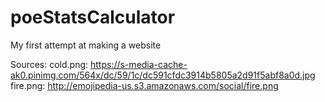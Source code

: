 # poeStatsCalculator
My first attempt at making a website


Sources:
cold.png: https://s-media-cache-ak0.pinimg.com/564x/dc/59/1c/dc591cfdc3914b5805a2d91f5abf8a0d.jpg
fire.png: http://emojipedia-us.s3.amazonaws.com/social/fire.png
